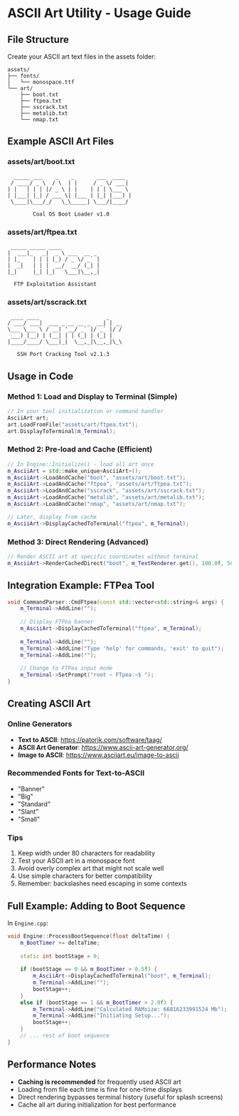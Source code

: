 # ASCII Art Utility - Usage Guide

## File Structure

Create your ASCII art text files in the assets folder:

```
assets/
├── fonts/
│   └── monospace.ttf
└── art/
    ├── boot.txt
    ├── ftpea.txt
    ├── sscrack.txt
    ├── metalib.txt
    └── nmap.txt
```

## Example ASCII Art Files

### assets/art/boot.txt
```
  _____ ___    _    _       ___  ____  
 / ____/ _ \  / \  | |     / _ \/ ___| 
| |   | | | |/ _ \ | |    | | | \___ \ 
| |___| |_| / ___ \| |___ | |_| |___) |
 \____|\___/_/   \_\_____| \___/|____/ 
                                        
        Coal OS Boot Loader v1.0
```

### assets/art/ftpea.txt
```
 _____ _____ ____            
|  ___|_   _|  _ \ ___  __ _ 
| |_    | | | |_) / _ \/ _` |
|  _|   | | |  __/  __/ (_| |
|_|     |_| |_|   \___|\__,_|
                              
  FTP Exploitation Assistant
```

### assets/art/sscrack.txt
```
 ____ ____                     _    
/ ___/ ___|  ___ _ __ __ _  __| | __
\___ \___ \ / __| '__/ _` |/ _` |/ /
 ___) |__) | (__| | | (_| | (_| |   
|____/____/ \___|_|  \__,_|\__,_|\_\
                                     
   SSH Port Cracking Tool v2.1.3
```

## Usage in Code

### Method 1: Load and Display to Terminal (Simple)

```cpp
// In your tool initialization or command handler
AsciiArt art;
art.LoadFromFile("assets/art/ftpea.txt");
art.DisplayToTerminal(m_Terminal);
```

### Method 2: Pre-load and Cache (Efficient)

```cpp
// In Engine::Initialize() - load all art once
m_AsciiArt = std::make_unique<AsciiArt>();
m_AsciiArt->LoadAndCache("boot", "assets/art/boot.txt");
m_AsciiArt->LoadAndCache("ftpea", "assets/art/ftpea.txt");
m_AsciiArt->LoadAndCache("sscrack", "assets/art/sscrack.txt");
m_AsciiArt->LoadAndCache("metalib", "assets/art/metalib.txt");
m_AsciiArt->LoadAndCache("nmap", "assets/art/nmap.txt");

// Later, display from cache
m_AsciiArt->DisplayCachedToTerminal("ftpea", m_Terminal);
```

### Method 3: Direct Rendering (Advanced)

```cpp
// Render ASCII art at specific coordinates without terminal
m_AsciiArt->RenderCachedDirect("boot", m_TextRenderer.get(), 100.0f, 500.0f, 1.0f);
```

## Integration Example: FTPea Tool

```cpp
void CommandParser::CmdFtpea(const std::vector<std::string>& args) {
    m_Terminal->AddLine("");
    
    // Display FTPea banner
    m_AsciiArt->DisplayCachedToTerminal("ftpea", m_Terminal);
    
    m_Terminal->AddLine("");
    m_Terminal->AddLine("Type 'help' for commands, 'exit' to quit");
    m_Terminal->AddLine("");
    
    // Change to FTPea input mode
    m_Terminal->SetPrompt("root ~ FTpea:~$ ");
}
```

## Creating ASCII Art

### Online Generators
- **Text to ASCII**: https://patorjk.com/software/taag/
- **ASCII Art Generator**: https://www.ascii-art-generator.org/
- **Image to ASCII**: https://www.asciiart.eu/image-to-ascii

### Recommended Fonts for Text-to-ASCII
- "Banner"
- "Big"
- "Standard"
- "Slant"
- "Small"

### Tips
1. Keep width under 80 characters for readability
2. Test your ASCII art in a monospace font
3. Avoid overly complex art that might not scale well
4. Use simple characters for better compatibility
5. Remember: backslashes need escaping in some contexts

## Full Example: Adding to Boot Sequence

In `Engine.cpp`:

```cpp
void Engine::ProcessBootSequence(float deltaTime) {
    m_BootTimer += deltaTime;
    
    static int bootStage = 0;
    
    if (bootStage == 0 && m_BootTimer > 0.5f) {
        m_AsciiArt->DisplayCachedToTerminal("boot", m_Terminal);
        m_Terminal->AddLine("");
        bootStage++;
    }
    else if (bootStage == 1 && m_BootTimer > 2.0f) {
        m_Terminal->AddLine("Calculated RAMsize: 66816233991524 Mb");
        m_Terminal->AddLine("Initiating Setup...");
        bootStage++;
    }
    // ... rest of boot sequence
}
```

## Performance Notes

- **Caching is recommended** for frequently used ASCII art
- Loading from file each time is fine for one-time displays
- Direct rendering bypasses terminal history (useful for splash screens)
- Cache all art during initialization for best performance